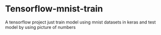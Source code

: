 # Tensorflow-mnist-train
A tensorflow project just train model using mnist datasets in keras and test model by using picture of numbers
